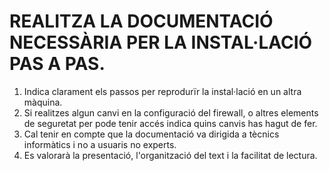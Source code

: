 # REALITZA LA DOCUMENTACIÓ NECESSÀRIA PER LA INSTAL·LACIÓ PAS A PAS.

1. Indica clarament els passos per reprodurïr la instal·lació en un altra màquina.
2. Si realitzes algun canvi en la configuració del firewall, o altres elements de seguretat per pode
tenir accés indica quins canvis has hagut de fer.
3. Cal tenir en compte que la documentació va dirigida a tècnics informàtics i no a usuaris no
experts.
4. Es valorarà la presentació, l'organització del text i la facilitat de lectura.
